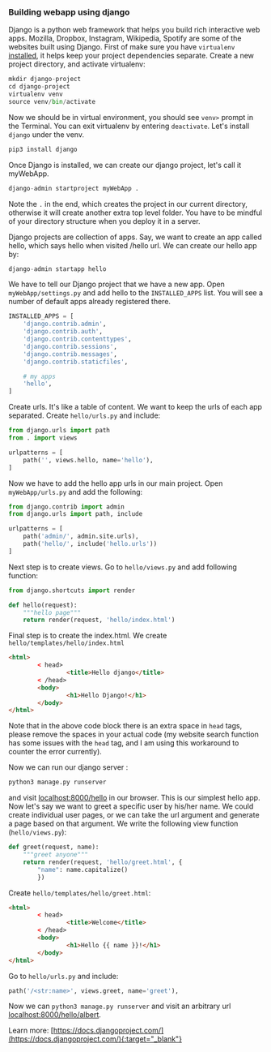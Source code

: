 ### Building webapp using django 

Django is a python web framework that helps you build rich interactive web apps. Mozilla, Dropbox, Instagram, Wikipedia, Spotify are some of the websites built using Django. First of make sure you have `virtualenv` [installed](../introduction/venv.md), it helps keep your project dependencies separate. Create a new project directory, and activate virtualenv:
```py
mkdir django-project
cd django-project
virtualenv venv
source venv/bin/activate
```

Now we should be in virtual environment, you should see `venv>` prompt in the Terminal. You can exit virtualenv by entering `deactivate`. Let's install `django` under the venv. 
```py
pip3 install django
```
Once Django is installed, we can create our django project, let's call it myWebApp.
```py
django-admin startproject myWebApp .
```
Note the `.` in the end, which creates the project in our current directory, otherwise it will create another extra top level folder. You have to be mindful of your directory structure when you deploy it in a server.

Django projects are collection of apps. Say, we want to create an app called hello, which says hello when visited /hello url. We can create our hello app by:
```py
django-admin startapp hello
```

We have to tell our Django project that we have a new app. Open `myWebApp/settings.py` and add hello to the `INSTALLED_APPS` list. You will see a number of default apps already registered there. 
```py
INSTALLED_APPS = [
    'django.contrib.admin',
    'django.contrib.auth',
    'django.contrib.contenttypes',
    'django.contrib.sessions',
    'django.contrib.messages',
    'django.contrib.staticfiles',

    # my apps
    'hello',
]
```

Create urls. It's like a table of content. We want to keep the urls of each app separated. Create `hello/urls.py` and include: 
```py
from django.urls import path
from . import views

urlpatterns = [
    path('', views.hello, name='hello'),
]
```

Now we have to add the hello app urls in our main project. Open `myWebApp/urls.py` and add the following:
```py
from django.contrib import admin
from django.urls import path, include

urlpatterns = [
    path('admin/', admin.site.urls),
    path('hello/', include('hello.urls'))
]
```

Next step is to create views. Go to `hello/views.py` and add following function:
```py
from django.shortcuts import render

def hello(request):
    """hello page"""
    return render(request, 'hello/index.html')
```

Final step is to create the index.html. We create `hello/templates/hello/index.html`
```html
<html>
        < head>
                <title>Hello django</title>
        < /head>
        <body>
                <h1>Hello Django!</h1>
        </body> 
</html> 
```

Note that in the above code block there is an extra space in `head` tags, please remove the spaces in your actual code (my website search function has some issues with the `head` tag, and I am using this workaround to counter the error currently).

Now we can run our django server :
```py
python3 manage.py runserver
```
and visit <localhost:8000/hello> in our browser. This is our simplest hello app. Now let's say we want to greet a specific user by his/her name. We could create individual user pages, or we can take the url argument and generate a page based on that argument. We write the following view function (`hello/views.py`):
```py
def greet(request, name):
    """greet anyone"""
    return render(request, 'hello/greet.html', {
        "name": name.capitalize()
        })
```
Create `hello/templates/hello/greet.html`: 
```html
<html>
        < head>
                <title>Welcome</title>
        < /head>
        <body>
                <h1>Hello {{ name }}!</h1>
        </body> 
</html> 
```

Go to `hello/urls.py` and include:
```py
path('/<str:name>', views.greet, name='greet'),
```
Now we can `python3 manage.py runserver` and visit an arbitrary url <localhost:8000/hello/albert>. 

Learn more: [https://docs.djangoproject.com/](https://docs.djangoproject.com/){:target="_blank"}
